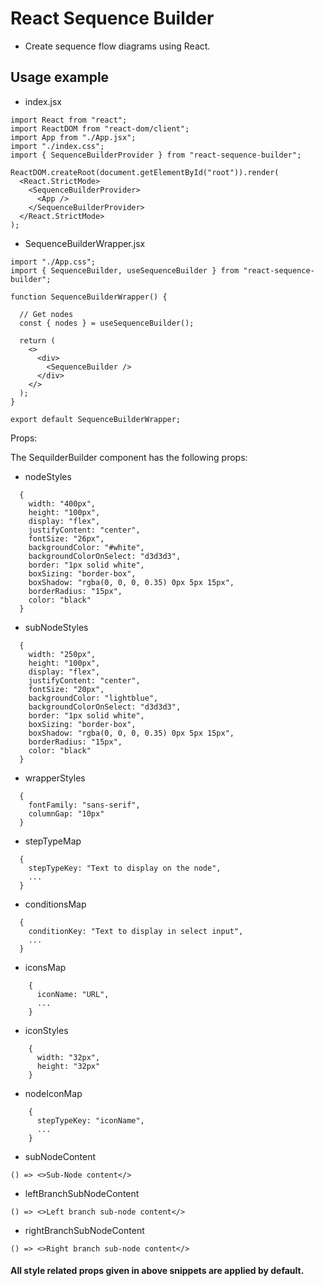 # React Sequence Builder

- Create sequence flow diagrams using React.

## Usage example

 - index.jsx

```
import React from "react";
import ReactDOM from "react-dom/client";
import App from "./App.jsx";
import "./index.css";
import { SequenceBuilderProvider } from "react-sequence-builder";

ReactDOM.createRoot(document.getElementById("root")).render(
  <React.StrictMode>
    <SequenceBuilderProvider>
      <App />
    </SequenceBuilderProvider>
  </React.StrictMode>
);
```

 - SequenceBuilderWrapper.jsx

```
import "./App.css";
import { SequenceBuilder, useSequenceBuilder } from "react-sequence-builder";

function SequenceBuilderWrapper() {

  // Get nodes 
  const { nodes } = useSequenceBuilder();

  return (
    <>
      <div>
        <SequenceBuilder />
      </div>
    </>
  );
}

export default SequenceBuilderWrapper;
```

Props:

The SequilderBuilder component has the following props:

 - nodeStyles

  ```
    {
      width: "400px",
      height: "100px",
      display: "flex",
      justifyContent: "center",
      fontSize: "26px",
      backgroundColor: "#white",
      backgroundColorOnSelect: "d3d3d3",
      border: "1px solid white",
      boxSizing: "border-box",
      boxShadow: "rgba(0, 0, 0, 0.35) 0px 5px 15px",
      borderRadius: "15px",
      color: "black"
    } 
  ```
  
 - subNodeStyles

  ```
    {
      width: "250px",
      height: "100px",
      display: "flex",
      justifyContent: "center",
      fontSize: "20px",
      backgroundColor: "lightblue",
      backgroundColorOnSelect: "d3d3d3",
      border: "1px solid white",
      boxSizing: "border-box",
      boxShadow: "rgba(0, 0, 0, 0.35) 0px 5px 15px",
      borderRadius: "15px",
      color: "black"
    } 
  ```
   
 - wrapperStyles

  ```
    {
      fontFamily: "sans-serif",
      columnGap: "10px"
    } 
  ```

 - stepTypeMap

  ```
    {
      stepTypeKey: "Text to display on the node",
      ...
    } 
  ```

 - conditionsMap

  ```
    {
      conditionKey: "Text to display in select input",
      ...
    } 
  ```

- iconsMap

```
    {
      iconName: "URL",
      ...
    } 
```

 - iconStyles

```
    {
      width: "32px",
      height: "32px"
    } 
```

 - nodeIconMap

```
    {
      stepTypeKey: "iconName",
      ...
    } 
```

 - subNodeContent

```
() => <>Sub-Node content</>
```

 - leftBranchSubNodeContent 

```
() => <>Left branch sub-node content</>
```

 - rightBranchSubNodeContent

```
() => <>Right branch sub-node content</>
```


#### All style related props given in above snippets are applied by default.
